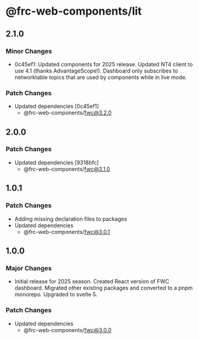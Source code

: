 # @frc-web-components/lit

## 2.1.0

### Minor Changes

- 0c45ef1: Updated components for 2025 release. Updated NT4 client to use 4.1 (thanks AdvantageScope!). Dashboard only subscribes to networktable topics that are used by components while in live mode.

### Patch Changes

- Updated dependencies [0c45ef1]
  - @frc-web-components/fwc@3.2.0

## 2.0.0

### Patch Changes

- Updated dependencies [9318bfc]
  - @frc-web-components/fwc@3.1.0

## 1.0.1

### Patch Changes

- Adding missing declaration files to packages
- Updated dependencies
  - @frc-web-components/fwc@3.0.1

## 1.0.0

### Major Changes

- Initial release for 2025 season. Created React version of FWC dashboard. Migrated other existing packages and converted to a pnpm monorepo. Upgraded to svelte 5.

### Patch Changes

- Updated dependencies
  - @frc-web-components/fwc@3.0.0

